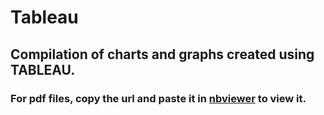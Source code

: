 # Tableau

## Compilation of charts and graphs created using TABLEAU.

### For pdf files, copy the url and paste it in [nbviewer](https://nbviewer.jupyter.org/) to view it.

